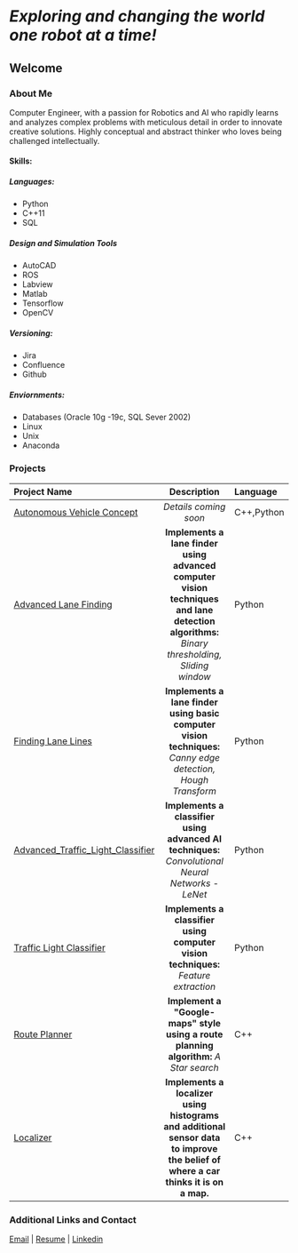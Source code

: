 # *Exploring and changing the world one robot at a time!*

## Welcome

### About Me

Computer Engineer, with a passion for Robotics and AI who rapidly learns and analyzes complex problems with meticulous detail in order to innovate creative solutions. Highly conceptual and abstract thinker who loves being challenged intellectually.


#### Skills:
##### Languages:
- Python
- C++11
- SQL

##### Design and Simulation Tools
- AutoCAD
- ROS
- Labview
- Matlab
- Tensorflow
- OpenCV

##### Versioning:
 - Jira
 - Confluence
 - Github
 
##### Enviornments:
- Databases (Oracle 10g -19c, SQL Sever 2002)
- Linux
- Unix
- Anaconda

### Projects

| Project Name                          | Description                                                | Language|
|:--------------------------------------|:------------------------------------------------------------:|:---------|
|[Autonomous Vehicle Concept]()|*Details coming soon*|C++,Python|
|[Advanced Lane Finding](https://allegranicp.github.io/Advanced-Lane-Finding/)|**Implements a lane finder using advanced computer vision techniques and lane detection algorithms:** *Binary thresholding, Sliding window*|Python|
|[Finding Lane Lines](https://allegranicp.github.io/Finding-Lane-Lines/)|**Implements a lane finder using basic computer vision techniques:** *Canny edge detection, Hough Transform*|Python|
|[Advanced_Traffic_Light_Classifier]()|**Implements a classifier using advanced AI techniques:** *Convolutional Neural Networks - LeNet*|Python|
|[Traffic Light Classifier]()|**Implements a classifier using computer vision techniques:** *Feature extraction*|Python|
|[Route Planner](https://allegranicp.github.io/Route-Planner/)|**Implement a "Google-maps" style using a route planning algorithm:** *A Star search*|C++|
|[Localizer]()|**Implements a localizer using histograms and additional sensor data to improve the belief of where a car thinks it is on a map.**|C++|

### Additional Links and Contact

[Email](mailto:allegranicp@yahoo.com) | [Resume](./Resume_Allegra_Nichols.pdf) | [Linkedin](https://www.linkedin.com/in/allegra-nichols-0b1252127/)

